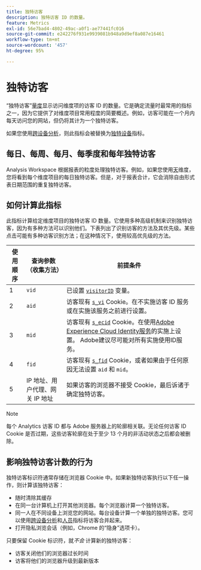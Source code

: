 ```yaml
---
title: 独特访客
description: 独特访客 ID 的数量。
feature: Metrics
exl-id: 56e7bad4-4802-49ac-a0f1-ae77441fc016
source-git-commit: e242276f931e9939081b948a9d9ef8a087e16461
workflow-type: tm+mt
source-wordcount: '457'
ht-degree: 95%

---
```


# 独特访客

“独特访客”[量度](overview.md)显示访问维度项的访客 ID 的数量。它是确定流量时最常用的指标之一，因为它提供了对维度项目常用程度的简要概述。例如，访客可能在一个月内每天访问您的网站，但仍将其计为一个独特访客。

如果您使用[跨设备分析](../cda/overview.md)，则此指标会被替换为[独特设备](unique-devices.md)指标。

## 每日、每周、每月、每季度和每年独特访客

Analysis Workspace 根据报表的粒度处理独特访客。例如，如果您使用[天](../dimensions/day.md)维度，您将看到每个维度项目的每日独特访客。但是，对于报表合计，它会消除自由形式表日期范围的重复独特访客。

## 如何计算此指标

此指标计算给定维度项目的独特访客 ID 数量。它使用多种高级机制来识别独特访客，因为有多种方法可以识别他们。下表列出了识别访客的方法及其优先级。某些点击可能有多种访客识别方法；在这种情况下，使用较高优先级的方法。

| 使用顺序 | 查询参数（收集方法） | 前提条件 |
| --- | --- | --- |
| 1 | `vid` | 已设置 [`visitorID`](/help/implement/vars/config-vars/visitorid.md) 变量。 |
| 2 | `aid` | 访客现有 [`s_vi`](https://experienceleague.adobe.com/docs/core-services/interface/ec-cookies/cookies-analytics.html?lang=zh-Hans) Cookie。在不实施访客 ID 服务或在实施该服务之前进行设置。 |
| 3 | `mid` | 访客现有 [`s_ecid`](https://experienceleague.adobe.com/docs/core-services/interface/ec-cookies/cookies-analytics.html?lang=zh-Hans) Cookie。在使用[Adobe Experience Cloud Identity服务](https://experienceleague.adobe.com/docs/id-service/using/home.html?lang=zh-Hans)的实施上设置。 Adobe建议尽可能对所有实施使用ID服务。 |
| 4 | `fid` | 访客现有 [`s_fid`](https://experienceleague.adobe.com/docs/core-services/interface/ec-cookies/cookies-analytics.html?lang=zh-Hans) Cookie，或者如果由于任何原因无法设置 `aid` 和 `mid`。 |
| 5 | IP 地址、用户代理、网关 IP 地址 | 如果访客的浏览器不接受 Cookie，最后诉诸于确定独特访客。 |

>[!NOTE]
>
>每个 Analytics 访客 ID 都与 Adobe 服务器上的轮廓相关联。无论任何访客 ID Cookie 是否过期，这些访客轮廓在处于至少 13 个月的非活动状态之后都会被删除。

## 影响独特访客计数的行为

独特访客标识符通常存储在浏览器 Cookie 中。如果新独特访客执行以下任一操作，则计算该独特访客：

* 随时清除其缓存
* 在同一台计算机上打开其他浏览器。每个浏览器计算一个独特访客。
* 同一人在不同设备上浏览您的网站。每台设备计算一个单独的独特访客。您可以使用[跨设备分析](../cda/overview.md)和[人员](people.md)指标将访客合并起来。
* 打开隐私浏览会话（例如，Chrome 的“隐身”选项卡）。

只要保留 Cookie 标识符，就&#x200B;*不会* 计算新的独特访客：

* 访客关闭他们的浏览器过长时间
* 访客将他们的浏览器升级到最新版本
